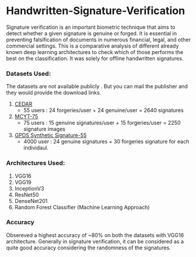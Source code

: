 # Handwritten-Signature-Verification
Signature verification is an important biometric technique that aims to detect whether a given signature is genuine or forged. It is essential in preventing falsification of documents in numerous financial, legal, and other commercial settings. This is a comparative analysis of different already known deep learning architectures to check which of those performs the best on the classification. It was solely for offline handwritten signatures.

### Datasets Used:
The datasets are not available publicly . But you can mail the publisher and they would provide the download links.
1. [CEDAR](http://www.cedar.buffalo.edu/NIJ/data/signatures.rar)
   - 55 users : 24 forgeries/user + 24 genuine/user = 2640 signatures
2. [MCYT-75](http://atvs.ii.uam.es/atvs/mcyt100s.html)
   - 75 users : 15 genuine signatures/user + 15 forgeries/user = 2250 signature images
3. [GPDS Synthetic Signature-55](http://www.gpds.ulpgc.es/)
   - 4000 user : 24 genuine signatures + 30 forgeries signature for each individaul.

### Architectures Used:
1. VGG16
2. VGG19
3. InceptionV3
4. ResNet50
5. DenseNet201
6. Random Forest Classifier (Machine Learning Approach)

### Accuracy
Obsereved a highest accuracy of ~80% on both the datasets with VGG16 architecture. Generally in signature verification, it can be considered as a quite good accuracy considering the randomness of the signatures.


